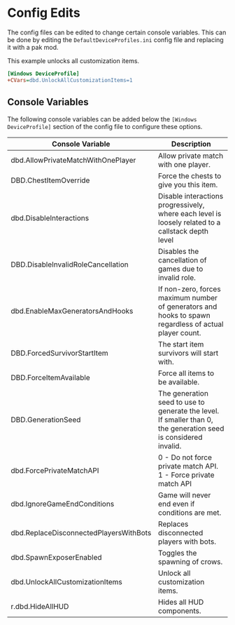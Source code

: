 # Config Edits

The config files can be edited to change certain console variables. This can be done by editing the `DefaultDeviceProfiles.ini` config file and replacing it with a pak mod.

This example unlocks all customization items.

```ini title="DefaultDeviceProfiles.ini"
[Windows DeviceProfile] 
+CVars=dbd.UnlockAllCustomizationItems=1
```

## Console Variables

The following console variables can be added below the `[Windows DeviceProfile]` section of the config file to configure these options.

| Console Variable | Description
|---------|---------|
| dbd.AllowPrivateMatchWithOnePlayer | Allow private match with one player.
| DBD.ChestItemOverride | Force the chests to give you this item.
| dbd.DisableInteractions | Disable interactions progressively, where each level is loosely related to a callstack depth level
| DBD.DisableInvalidRoleCancellation | Disables the cancellation of games due to invalid role.
| dbd.EnableMaxGeneratorsAndHooks | If non-zero, forces maximum number of generators and hooks to spawn regardless of actual player count.
| DBD.ForcedSurvivorStartItem | The start item survivors will start with.
| DBD.ForceItemAvailable | Force all items to be available.
| DBD.GenerationSeed | The generation seed to use to generate the level. If smaller than 0, the generation seed is considered invalid.
| dbd.ForcePrivateMatchAPI | 0 - Do not force private match API.<br>1 - Force private match API
| dbd.IgnoreGameEndConditions | Game will never end even if conditions are met.
| dbd.ReplaceDisconnectedPlayersWithBots | Replaces disconnected players with bots.
| dbd.SpawnExposerEnabled | Toggles the spawning of crows.
| dbd.UnlockAllCustomizationItems | Unlock all customization items.
| r.dbd.HideAllHUD | Hides all HUD components.